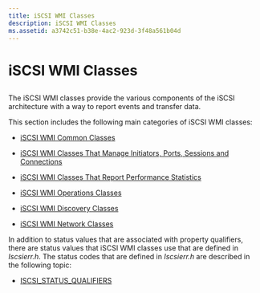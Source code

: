 ```yaml
---
title: iSCSI WMI Classes
description: iSCSI WMI Classes
ms.assetid: a3742c51-b38e-4ac2-923d-3f48a561b04d
---
```


# iSCSI WMI Classes


## <span id="ddk_iscsi_wmi_classes_kr"></span><span id="DDK_ISCSI_WMI_CLASSES_KR"></span>


The iSCSI WMI classes provide the various components of the iSCSI architecture with a way to report events and transfer data.

This section includes the following main categories of iSCSI WMI classes:

-   [iSCSI WMI Common Classes](iscsi-wmi-common-classes.md)

-   [iSCSI WMI Classes That Manage Initiators, Ports, Sessions and Connections](iscsi-wmi-classes-that-manage-initiators--ports--sessions-and-connecti.md)

-   [iSCSI WMI Classes That Report Performance Statistics](iscsi-wmi-classes-that-report-performance-statistics.md)

-   [iSCSI WMI Operations Classes](iscsi-wmi-operations-classes.md)

-   [iSCSI WMI Discovery Classes](iscsi-wmi-discovery-classes.md)

-   [iSCSI WMI Network Classes](iscsi-wmi-network-classes.md)

In addition to status values that are associated with property qualifiers, there are status values that iSCSI WMI classes use that are defined in *Iscsierr.h*. The status codes that are defined in *Iscsierr.h* are described in the following topic:

-   [ISCSI\_STATUS\_QUALIFIERS](iscsi-status-qualifiers.md)

 

 





